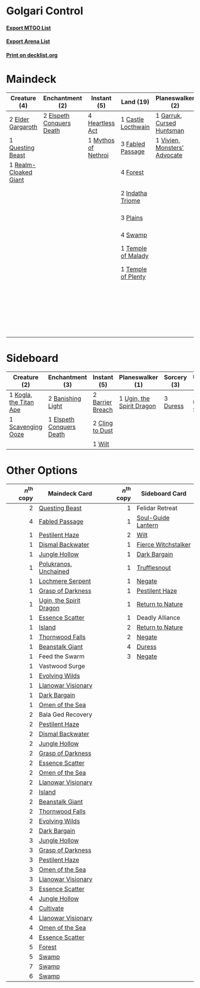 # Golgari Control

#### [Export MTGO List](../collection/Golgari%20Control/Golgari%20Control.txt)
#### [Export Arena List](../collection/Golgari%20Control/Golgari%20Control_arena.txt)
#### [Print on decklist.org](http://decklist.org/?deckmain=4%09Agonizing%20Remorse%0A1%09Bala%20Ged%20Recovery%0A4%09Bloodchief's%20Thirst%0A2%09Branchloft%20Pathway%0A2%09Brightclimb%20Pathway%0A1%09Castle%20Locthwain%0A2%09Crawling%20Barrens%0A3%09Cultivate%0A2%09Elder%20Gargaroth%0A2%09Elspeth%20Conquers%20Death%0A1%09Emeria's%20Call%0A2%09Extinction%20Event%0A3%09Fabled%20Passage%0A4%09Forest%0A1%09Garruk,%20Cursed%20Huntsman%0A1%09Hagra%20Mauling%0A4%09Heartless%20Act%0A2%09Indatha%20Triome%0A1%09Mythos%20of%20Nethroi%0A1%09Nissa%20of%20Shadowed%20Boughs%0A1%09Ondu%20Inversion%0A1%09Pelakka%20Predation%0A3%09Plains%0A1%09Questing%20Beast%0A1%09Realm-Cloaked%20Giant%0A2%09Shatter%20the%20Sky%0A1%09Soul%20Shatter%0A4%09Swamp%0A1%09Temple%20of%20Malady%0A1%09Temple%20of%20Plenty%0A1%09Vivien,%20Monsters'%20Advocate&deckside=2%09Banishing%20Light%0A2%09Barrier%20Breach%0A2%09Cling%20to%20Dust%0A3%09Duress%0A1%09Elspeth%20Conquers%20Death%0A1%09Feed%20the%20Swarm%0A1%09Kogla,%20the%20Titan%20Ape%0A1%09Scavenging%20Ooze%0A1%09Ugin,%20the%20Spirit%20Dragon%0A1%09Wilt)
# Maindeck

|                                          Creature (4)                                          |                                          Enchantment (2)                                          |                                         Instant (5)                                          |                                          Land (19)                                          |                                           Planeswalker (2)                                            |                                         Sorcery (11)                                         |       Unknown (17)       |
|------------------------------------------------------------------------------------------------|---------------------------------------------------------------------------------------------------|----------------------------------------------------------------------------------------------|---------------------------------------------------------------------------------------------|-------------------------------------------------------------------------------------------------------|----------------------------------------------------------------------------------------------|--------------------------|
|2 [Elder Gargaroth](http://gatherer.wizards.com/Pages/Card/Details.aspx?multiverseid=485502)    |2 [Elspeth Conquers Death](http://gatherer.wizards.com/Pages/Card/Details.aspx?multiverseid=476264)|4 [Heartless Act](http://gatherer.wizards.com/Pages/Card/Details.aspx?multiverseid=479611)    |1 [Castle Locthwain](http://gatherer.wizards.com/Pages/Card/Details.aspx?multiverseid=473203)|1 [Garruk, Cursed Huntsman](http://gatherer.wizards.com/Pages/Card/Details.aspx?multiverseid=473153)   |4 [Agonizing Remorse](http://gatherer.wizards.com/Pages/Card/Details.aspx?multiverseid=476334)|1 Bala Ged Recovery       |
|1 [Questing Beast](http://gatherer.wizards.com/Pages/Card/Details.aspx?multiverseid=473133)     |                                                                                                   |1 [Mythos of Nethroi](http://gatherer.wizards.com/Pages/Card/Details.aspx?multiverseid=479617)|3 [Fabled Passage](http://gatherer.wizards.com/Pages/Card/Details.aspx?multiverseid=473206)  |1 [Vivien, Monsters' Advocate](http://gatherer.wizards.com/Pages/Card/Details.aspx?multiverseid=479695)|3 [Cultivate](http://gatherer.wizards.com/Pages/Card/Details.aspx?multiverseid=442154)        |4 Bloodchief's Thirst     |
|1 [Realm-Cloaked Giant](http://gatherer.wizards.com/Pages/Card/Details.aspx?multiverseid=472988)|                                                                                                   |                                                                                              |4 [Forest](http://gatherer.wizards.com/Pages/Card/Details.aspx?multiverseid=439860)          |                                                                                                       |2 [Extinction Event](http://gatherer.wizards.com/Pages/Card/Details.aspx?multiverseid=479608) |2 Branchloft Pathway      |
|                                                                                                |                                                                                                   |                                                                                              |2 [Indatha Triome](http://gatherer.wizards.com/Pages/Card/Details.aspx?multiverseid=479768)  |                                                                                                       |2 [Shatter the Sky](http://gatherer.wizards.com/Pages/Card/Details.aspx?multiverseid=476288)  |2 Brightclimb Pathway     |
|                                                                                                |                                                                                                   |                                                                                              |3 [Plains](http://gatherer.wizards.com/Pages/Card/Details.aspx?multiverseid=439856)          |                                                                                                       |                                                                                              |2 Crawling Barrens        |
|                                                                                                |                                                                                                   |                                                                                              |4 [Swamp](http://gatherer.wizards.com/Pages/Card/Details.aspx?multiverseid=439858)           |                                                                                                       |                                                                                              |1 Emeria's Call           |
|                                                                                                |                                                                                                   |                                                                                              |1 [Temple of Malady](http://gatherer.wizards.com/Pages/Card/Details.aspx?multiverseid=380515)|                                                                                                       |                                                                                              |1 Hagra Mauling           |
|                                                                                                |                                                                                                   |                                                                                              |1 [Temple of Plenty](http://gatherer.wizards.com/Pages/Card/Details.aspx?multiverseid=378537)|                                                                                                       |                                                                                              |1 Nissa of Shadowed Boughs|
|                                                                                                |                                                                                                   |                                                                                              |                                                                                             |                                                                                                       |                                                                                              |1 Ondu Inversion          |
|                                                                                                |                                                                                                   |                                                                                              |                                                                                             |                                                                                                       |                                                                                              |1 Pelakka Predation       |
|                                                                                                |                                                                                                   |                                                                                              |                                                                                             |                                                                                                       |                                                                                              |1 Soul Shatter            |


# Sideboard

|                                          Creature (2)                                           |                                          Enchantment (3)                                          |                                        Instant (5)                                        |                                          Planeswalker (1)                                          |                                   Sorcery (3)                                    |  Unknown (1)   |
|-------------------------------------------------------------------------------------------------|---------------------------------------------------------------------------------------------------|-------------------------------------------------------------------------------------------|----------------------------------------------------------------------------------------------------|----------------------------------------------------------------------------------|----------------|
|1 [Kogla, the Titan Ape](http://gatherer.wizards.com/Pages/Card/Details.aspx?multiverseid=479682)|2 [Banishing Light](http://gatherer.wizards.com/Pages/Card/Details.aspx?multiverseid=405135)       |2 [Barrier Breach](http://gatherer.wizards.com/Pages/Card/Details.aspx?multiverseid=479665)|1 [Ugin, the Spirit Dragon](http://gatherer.wizards.com/Pages/Card/Details.aspx?multiverseid=391948)|3 [Duress](http://gatherer.wizards.com/Pages/Card/Details.aspx?multiverseid=14557)|1 Feed the Swarm|
|1 [Scavenging Ooze](http://gatherer.wizards.com/Pages/Card/Details.aspx?multiverseid=420783)     |1 [Elspeth Conquers Death](http://gatherer.wizards.com/Pages/Card/Details.aspx?multiverseid=476264)|2 [Cling to Dust](http://gatherer.wizards.com/Pages/Card/Details.aspx?multiverseid=476338) |                                                                                                    |                                                                                  |                |
|                                                                                                 |                                                                                                   |1 [Wilt](http://gatherer.wizards.com/Pages/Card/Details.aspx?multiverseid=479696)          |                                                                                                    |                                                                                  |                |


# Other Options

|*n*<sup>th</sup> copy|                                          Maindeck Card                                           |*n*<sup>th</sup> copy|                                        Sideboard Card                                        |
|--------------------:|--------------------------------------------------------------------------------------------------|--------------------:|----------------------------------------------------------------------------------------------|
|                    2|[Questing Beast](http://gatherer.wizards.com/Pages/Card/Details.aspx?multiverseid=473133)         |                    1|Felidar Retreat                                                                               |
|                    4|[Fabled Passage](http://gatherer.wizards.com/Pages/Card/Details.aspx?multiverseid=473206)         |                    1|[Soul-Guide Lantern](http://gatherer.wizards.com/Pages/Card/Details.aspx?multiverseid=476488) |
|                    1|[Pestilent Haze](http://gatherer.wizards.com/Pages/Card/Details.aspx?multiverseid=485441)         |                    2|[Wilt](http://gatherer.wizards.com/Pages/Card/Details.aspx?multiverseid=479696)               |
|                    1|[Dismal Backwater](http://gatherer.wizards.com/Pages/Card/Details.aspx?multiverseid=420908)       |                    1|[Fierce Witchstalker](http://gatherer.wizards.com/Pages/Card/Details.aspx?multiverseid=473116)|
|                    1|[Jungle Hollow](http://gatherer.wizards.com/Pages/Card/Details.aspx?multiverseid=405273)          |                    1|[Dark Bargain](http://gatherer.wizards.com/Pages/Card/Details.aspx?multiverseid=442971)       |
|                    1|[Polukranos, Unchained](http://gatherer.wizards.com/Pages/Card/Details.aspx?multiverseid=476475)  |                    1|[Trufflesnout](http://gatherer.wizards.com/Pages/Card/Details.aspx?multiverseid=485535)       |
|                    1|[Lochmere Serpent](http://gatherer.wizards.com/Pages/Card/Details.aspx?multiverseid=473157)       |                    1|[Negate](http://gatherer.wizards.com/Pages/Card/Details.aspx?multiverseid=423707)             |
|                    1|[Grasp of Darkness](http://gatherer.wizards.com/Pages/Card/Details.aspx?multiverseid=407595)      |                    1|[Pestilent Haze](http://gatherer.wizards.com/Pages/Card/Details.aspx?multiverseid=485441)     |
|                    1|[Ugin, the Spirit Dragon](http://gatherer.wizards.com/Pages/Card/Details.aspx?multiverseid=391948)|                    1|[Return to Nature](http://gatherer.wizards.com/Pages/Card/Details.aspx?multiverseid=461102)   |
|                    1|[Essence Scatter](http://gatherer.wizards.com/Pages/Card/Details.aspx?multiverseid=426754)        |                    1|Deadly Alliance                                                                               |
|                    1|[Island](http://gatherer.wizards.com/Pages/Card/Details.aspx?multiverseid=439857)                 |                    2|[Return to Nature](http://gatherer.wizards.com/Pages/Card/Details.aspx?multiverseid=461102)   |
|                    1|[Thornwood Falls](http://gatherer.wizards.com/Pages/Card/Details.aspx?multiverseid=405420)        |                    2|[Negate](http://gatherer.wizards.com/Pages/Card/Details.aspx?multiverseid=423707)             |
|                    1|[Beanstalk Giant](http://gatherer.wizards.com/Pages/Card/Details.aspx?multiverseid=473111)        |                    4|[Duress](http://gatherer.wizards.com/Pages/Card/Details.aspx?multiverseid=14557)              |
|                    1|Feed the Swarm                                                                                    |                    3|[Negate](http://gatherer.wizards.com/Pages/Card/Details.aspx?multiverseid=423707)             |
|                    1|Vastwood Surge                                                                                    |                     |                                                                                              |
|                    1|[Evolving Wilds](http://gatherer.wizards.com/Pages/Card/Details.aspx?multiverseid=426944)         |                     |                                                                                              |
|                    1|[Llanowar Visionary](http://gatherer.wizards.com/Pages/Card/Details.aspx?multiverseid=485516)     |                     |                                                                                              |
|                    1|[Dark Bargain](http://gatherer.wizards.com/Pages/Card/Details.aspx?multiverseid=442971)           |                     |                                                                                              |
|                    1|[Omen of the Sea](http://gatherer.wizards.com/Pages/Card/Details.aspx?multiverseid=476309)        |                     |                                                                                              |
|                    2|Bala Ged Recovery                                                                                 |                     |                                                                                              |
|                    2|[Pestilent Haze](http://gatherer.wizards.com/Pages/Card/Details.aspx?multiverseid=485441)         |                     |                                                                                              |
|                    2|[Dismal Backwater](http://gatherer.wizards.com/Pages/Card/Details.aspx?multiverseid=420908)       |                     |                                                                                              |
|                    2|[Jungle Hollow](http://gatherer.wizards.com/Pages/Card/Details.aspx?multiverseid=405273)          |                     |                                                                                              |
|                    2|[Grasp of Darkness](http://gatherer.wizards.com/Pages/Card/Details.aspx?multiverseid=407595)      |                     |                                                                                              |
|                    2|[Essence Scatter](http://gatherer.wizards.com/Pages/Card/Details.aspx?multiverseid=426754)        |                     |                                                                                              |
|                    2|[Omen of the Sea](http://gatherer.wizards.com/Pages/Card/Details.aspx?multiverseid=476309)        |                     |                                                                                              |
|                    2|[Llanowar Visionary](http://gatherer.wizards.com/Pages/Card/Details.aspx?multiverseid=485516)     |                     |                                                                                              |
|                    2|[Island](http://gatherer.wizards.com/Pages/Card/Details.aspx?multiverseid=439857)                 |                     |                                                                                              |
|                    2|[Beanstalk Giant](http://gatherer.wizards.com/Pages/Card/Details.aspx?multiverseid=473111)        |                     |                                                                                              |
|                    2|[Thornwood Falls](http://gatherer.wizards.com/Pages/Card/Details.aspx?multiverseid=405420)        |                     |                                                                                              |
|                    2|[Evolving Wilds](http://gatherer.wizards.com/Pages/Card/Details.aspx?multiverseid=426944)         |                     |                                                                                              |
|                    2|[Dark Bargain](http://gatherer.wizards.com/Pages/Card/Details.aspx?multiverseid=442971)           |                     |                                                                                              |
|                    3|[Jungle Hollow](http://gatherer.wizards.com/Pages/Card/Details.aspx?multiverseid=405273)          |                     |                                                                                              |
|                    3|[Grasp of Darkness](http://gatherer.wizards.com/Pages/Card/Details.aspx?multiverseid=407595)      |                     |                                                                                              |
|                    3|[Pestilent Haze](http://gatherer.wizards.com/Pages/Card/Details.aspx?multiverseid=485441)         |                     |                                                                                              |
|                    3|[Omen of the Sea](http://gatherer.wizards.com/Pages/Card/Details.aspx?multiverseid=476309)        |                     |                                                                                              |
|                    3|[Llanowar Visionary](http://gatherer.wizards.com/Pages/Card/Details.aspx?multiverseid=485516)     |                     |                                                                                              |
|                    3|[Essence Scatter](http://gatherer.wizards.com/Pages/Card/Details.aspx?multiverseid=426754)        |                     |                                                                                              |
|                    4|[Jungle Hollow](http://gatherer.wizards.com/Pages/Card/Details.aspx?multiverseid=405273)          |                     |                                                                                              |
|                    4|[Cultivate](http://gatherer.wizards.com/Pages/Card/Details.aspx?multiverseid=442154)              |                     |                                                                                              |
|                    4|[Llanowar Visionary](http://gatherer.wizards.com/Pages/Card/Details.aspx?multiverseid=485516)     |                     |                                                                                              |
|                    4|[Omen of the Sea](http://gatherer.wizards.com/Pages/Card/Details.aspx?multiverseid=476309)        |                     |                                                                                              |
|                    4|[Essence Scatter](http://gatherer.wizards.com/Pages/Card/Details.aspx?multiverseid=426754)        |                     |                                                                                              |
|                    5|[Forest](http://gatherer.wizards.com/Pages/Card/Details.aspx?multiverseid=439860)                 |                     |                                                                                              |
|                    5|[Swamp](http://gatherer.wizards.com/Pages/Card/Details.aspx?multiverseid=439858)                  |                     |                                                                                              |
|                    7|[Swamp](http://gatherer.wizards.com/Pages/Card/Details.aspx?multiverseid=439858)                  |                     |                                                                                              |
|                    6|[Swamp](http://gatherer.wizards.com/Pages/Card/Details.aspx?multiverseid=439858)                  |                     |                                                                                              |

